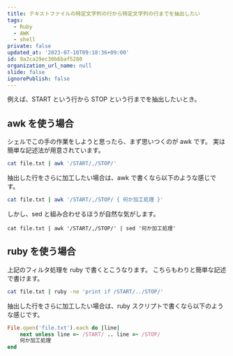 ```yaml
---
title: テキストファイルの特定文字列の行から特定文字列の行までを抽出したい
tags:
  - Ruby
  - AWK
  - shell
private: false
updated_at: '2023-07-10T09:18:36+09:00'
id: 9a2ca29ec30b6baf5280
organization_url_name: null
slide: false
ignorePublish: false
---
```

例えば、START という行から STOP という行までを抽出したいとき。

## awk を使う場合

シェルでこの手の作業をしようと思ったら、まず思いつくのが awk です。
実は簡単な記述法が用意されています。

```sh
cat file.txt | awk '/START/,/STOP/'
```

抽出した行をさらに加工したい場合は、awk で書くなら以下のような感じです。

```sh
cat file.txt | awk '/START/,/STOP/ { 何か加工処理 }'
```

しかし、sed と組み合わせるほうが自然な気がします。

```
cat file.txt | awk '/START/,/STOP/' | sed '何か加工処理'
```

## ruby を使う場合

上記のフィルタ処理を ruby で書くとこうなります。
こちらもわりと簡単な記述で書けます。

```sh
cat file.txt | ruby -ne 'print if /START/../STOP/'
```

抽出した行をさらに加工したい場合は、ruby スクリプトで書くなら以下のような感じです。

```ruby
File.open('file.txt').each do |line|
	next unless line =~ /START/ .. line =~ /STOP/
	何か加工処理
end
```
